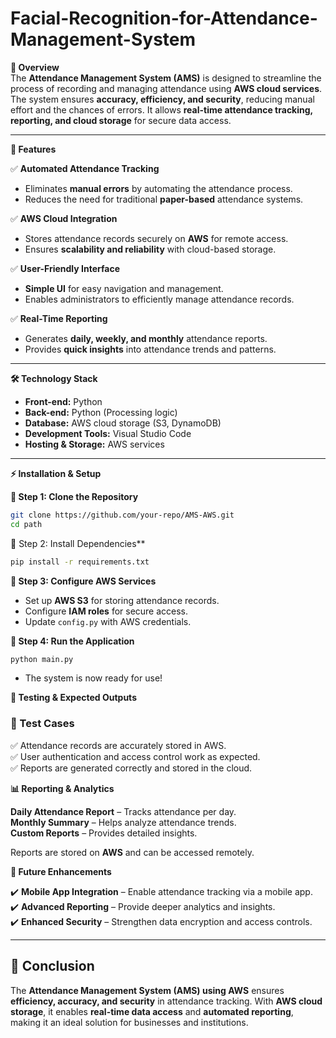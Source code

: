 # Facial-Recognition-for-Attendance-Management-System

**🔹 Overview**  
The **Attendance Management System (AMS)** is designed to streamline the process of recording and managing attendance using **AWS cloud services**. The system ensures **accuracy, efficiency, and security**, reducing manual effort and the chances of errors. It allows **real-time attendance tracking, reporting, and cloud storage** for secure data access.  

---

**🚀 Features**  

✅ **Automated Attendance Tracking**  
- Eliminates **manual errors** by automating the attendance process.  
- Reduces the need for traditional **paper-based** attendance systems.  

✅ **AWS Cloud Integration**  
- Stores attendance records securely on **AWS** for remote access.  
- Ensures **scalability and reliability** with cloud-based storage.  

✅ **User-Friendly Interface**  
- **Simple UI** for easy navigation and management.  
- Enables administrators to efficiently manage attendance records.  

✅ **Real-Time Reporting**  
- Generates **daily, weekly, and monthly** attendance reports.  
- Provides **quick insights** into attendance trends and patterns.  

---

**🛠️ Technology Stack**  

- **Front-end:** Python  
- **Back-end:** Python (Processing logic)  
- **Database:** AWS cloud storage (S3, DynamoDB)  
- **Development Tools:** Visual Studio Code  
- **Hosting & Storage:** AWS services  

---

**⚡ Installation & Setup**  

**🔹 Step 1: Clone the Repository**  
```sh
git clone https://github.com/your-repo/AMS-AWS.git
cd path
```

🔹 Step 2: Install Dependencies**  
```sh
pip install -r requirements.txt
```

**🔹 Step 3: Configure AWS Services**  
- Set up **AWS S3** for storing attendance records.  
- Configure **IAM roles** for secure access.  
- Update `config.py` with AWS credentials.  

**🔹 Step 4: Run the Application**  
```sh
python main.py
```
- The system is now ready for use!  

**🧪 Testing & Expected Outputs**  

### **🔹 Test Cases**  
✅ Attendance records are accurately stored in AWS.  
✅ User authentication and access control work as expected.  
✅ Reports are generated correctly and stored in the cloud.  

**📊 Reporting & Analytics**  

**Daily Attendance Report** – Tracks attendance per day.  
**Monthly Summary** – Helps analyze attendance trends.  
**Custom Reports** – Provides detailed insights.  

Reports are stored on **AWS** and can be accessed remotely.  


**📢 Future Enhancements**  

✔️ **Mobile App Integration** – Enable attendance tracking via a mobile app.  
✔️ **Advanced Reporting** – Provide deeper analytics and insights.  
✔️ **Enhanced Security** – Strengthen data encryption and access controls.  

---

## **🎯 Conclusion**  
The **Attendance Management System (AMS) using AWS** ensures **efficiency, accuracy, and security** in attendance tracking. With **AWS cloud storage**, it enables **real-time data access** and **automated reporting**, making it an ideal solution for businesses and institutions.  
